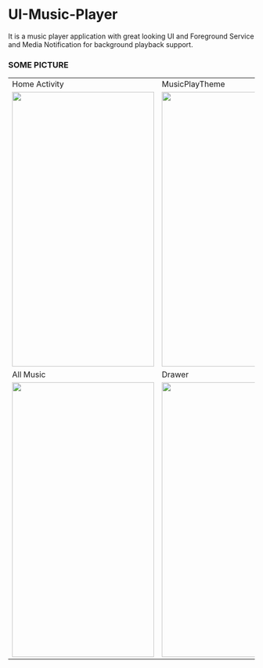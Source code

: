 # UI-Music-Player
It is a music player application with great looking UI and Foreground Service and Media Notification for background playback support.

### SOME PICTURE

<table>
  <tr>
    <td>Home Activity</td>
     <td>MusicPlayTheme</td>
     <td>Notification</td>
  </tr>
  <tr>
    <td><img src="https://drive.google.com/uc?export=view&id=1h2sQxxhg8JB_5jqmWBHys7QDhpJYWAM7" width=290 height=560></td>
    <td><img src="https://drive.google.com/uc?export=view&id=1grca16mEpK8dtGEoJQBDekVojjs9h6HT" width=290 height=560></td>
    <td><img src="https://drive.google.com/uc?export=view&id=1gkCgnjmIZddQR5djR5W9Ni3y4MDHwf24" width=290 height=560></td>
  </tr>

  <tr>
    <td>All Music</td>
     <td>Drawer</td>
    <td>Splash Screen</td>
  </tr>
  <tr>
    <td><img src="https://drive.google.com/uc?export=view&id=1gWXS3p_grf62MIdeRJM7_StRFrfJUn08" width=290 height=560></td>
    <td><img src="https://drive.google.com/uc?export=view&id=1h8Ffk47iJtRCULsTMmWJCTo2MqPl0usN" width=290 height=560></td>
    <td><img src="https://drive.google.com/uc?export=view&id=1i94yxPKVuJsNna0l_lQgCAu0TnJcCEm3" width=290 height=560></td>
  </tr>
 </table>


